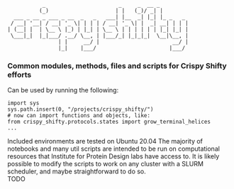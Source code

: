 ```
           _                       _     _  __ _         
          (_)                     | |   (_)/ _| |        
  ___ _ __ _ ___ _ __  _   _   ___| |__  _| |_| |_ _   _ 
 / __| '__| / __| '_ \| | | | / __| '_ \| |  _| __| | | |
| (__| |  | \__ \ |_) | |_| | \__ \ | | | | | | |_| |_| |
 \___|_|  |_|___/ .__/ \__, | |___/_| |_|_|_|  \__|\__, |
                | |     __/ |                       __/ |
                |_|    |___/                       |___/ 
```


### Common modules, methods, files and scripts for Crispy Shifty efforts
Can be used by running the following:
```
import sys
sys.path.insert(0, "/projects/crispy_shifty/") 
# now can import functions and objects, like:
from crispy_shifty.protocols.states import grow_terminal_helices
...
```
Included environments are tested on Ubuntu 20.04
The majority of notebooks and many util scripts are intended to be run on
computational resources that Institute for Protein Design labs have access to.
It is likely possible to modify the scripts to work on any cluster with a SLURM 
scheduler, and maybe straightforward to do so.  
TODO
